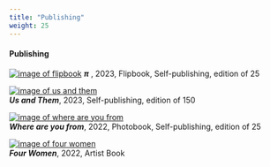 ```yaml
---
title: "Publishing"
weight: 25
---
```




#### **Publishing**   



[![image of flipbook](/images/QWERTY/R/flipbook.jpg)](https://yujiezhou.xyz/panoptic_segmentation/r/%CF%80/)
***π*** , 2023,   Flipbook, Self-publishing, edition of 25   


[![image of us and them](/images/QWERTY/E/us_and_them-1.jpg)](https://yujiezhou.xyz/panoptic_segmentation/e/us-and-them/)      
 ***Us and Them***, 2023,    Self-publishing, edition of 150   
    
[![image of where are you from](/images/QWERTY/E/where-1.jpg)](https://yujiezhou.xyz/panoptic_segmentation/e/where-are-you-from/)  
   ***Where are you from***, 2022,    Photobook, Self-publishing, edition of 25     

   
[![image of four women](/images/book1.jpg)](https://yujiezhou.xyz/four_women/artist_book/)       
***Four Women***, 2022,   Artist Book  
